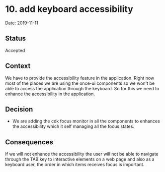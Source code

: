 # 10. add keyboard accessibility

Date: 2019-11-11

## Status

Accepted

## Context

We have to provide the accessibility feature in the application. Right now most of the places we are using the once-ui components so we won't be able to access the application through the keyboard. So for this we need to enhance the accessibility in the application.

## Decision

- We are adding the cdk focus monitor in all the components to enhances the accessibility which it self managing all the focus states.

## Consequences

If we will not enhance the accessibility the user will not be able to navigate through the TAB key to interactive elements on a web page and also as a keyboard user, the order in which items receives focus is important.
